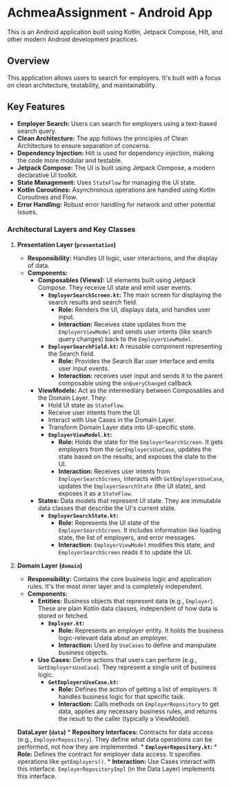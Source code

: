 # AchmeaAssignment - Android App

This is an Android application built using Kotlin, Jetpack Compose, Hilt, and other modern Android development practices.

## Overview

This application allows users to search for employers. It's built with a focus on clean architecture, testability, and maintainability.

## Key Features

*   **Employer Search:** Users can search for employers using a text-based search query.
*   **Clean Architecture:** The app follows the principles of Clean Architecture to ensure separation of concerns.
*   **Dependency Injection:** Hilt is used for dependency injection, making the code more modular and testable.
*   **Jetpack Compose:** The UI is built using Jetpack Compose, a modern declarative UI toolkit.
*   **State Management:** Uses `StateFlow` for managing the UI state.
*   **Kotlin Coroutines:** Asynchronous operations are handled using Kotlin Coroutines and Flow.
*   **Error Handling:** Robust error handling for network and other potential issues.

### Architectural Layers and Key Classes

1.  **Presentation Layer (`presentation`)**

    *   **Responsibility:** Handles UI logic, user interactions, and the display of data.
    *   **Components:**
        *   **Composables (Views):** UI elements built using Jetpack Compose. They receive UI state and emit user events.
            *   **`EmployerSearchScreen.kt`:** The main screen for displaying the search results and search field.
                *   **Role:** Renders the UI, displays data, and handles user input.
                *   **Interaction:** Receives state updates from the `EmployerViewModel` and sends user intents (like search query changes) back to the `EmployerViewModel`.
            * **`EmployerSearchField.kt`:** A reusable component representing the Search field.
                * **Role:** Provides the Search Bar user interface and emits user input events.
                * **Interaction:** receives user input and sends it to the parent composable using the `onQueryChanged` callback
        *   **ViewModels:** Act as the intermediary between Composables and the Domain Layer. They:
            *   Hold UI state as `StateFlow`.
            *   Receive user intents from the UI.
            *   Interact with Use Cases in the Domain Layer.
            *   Transform Domain Layer data into UI-specific state.
            *   **`EmployerViewModel.kt`:**
                *   **Role:** Holds the state for the `EmployerSearchScreen`. It gets employers from the `GetEmployersUseCase`, updates the state based on the results, and exposes the state to the UI.
                *   **Interaction:** Receives user intents from `EmployerSearchScreen`, interacts with `GetEmployersUseCase`, updates the `EmployerSearchState` (the UI state), and exposes it as a `StateFlow`.
        *   **States:** Data models that represent UI state. They are immutable data classes that describe the UI's current state.
            *   **`EmployerSearchState.kt`:**
                *   **Role:** Represents the UI state of the `EmployerSearchScreen`. It includes information like loading state, the list of employers, and error messages.
                *   **Interaction:** `EmployerViewModel` modifies this state, and `EmployerSearchScreen` reads it to update the UI.

2.  **Domain Layer (`domain`)**

    *   **Responsibility:** Contains the core business logic and application rules. It's the most inner layer and is completely independent.
    *   **Components:**
        *   **Entities:** Business objects that represent data (e.g., `Employer`). These are plain Kotlin data classes, independent of how data is stored or fetched.
            *   **`Employer.kt`:**
                *   **Role:** Represents an employer entity. It holds the business logic-relevant data about an employer.
                *   **Interaction:** Used by `UseCases` to define and manipulate business objects.
        *   **Use Cases:** Define actions that users can perform (e.g., `GetEmployersUseCase`). They represent a single unit of business logic.
            *   **`GetEmployersUseCase.kt`:**
                *   **Role:** Defines the action of getting a list of employers. It handles business logic for that specific task.
                *   **Interaction:** Calls methods on `EmployerRepository` to get data, applies any necessary business rules, and returns the result to the caller (typically a ViewModel).

    **DataLayer (`data`)**
        *   **Repository Interfaces:** Contracts for data access (e.g., `EmployerRepository`). They define *what* data operations can be performed, not *how* they are implemented.
            *   **`EmployerRepository.kt`:**
            *   **Role:** Defines the contract for employer data access. It specifies operations like `getEmployers()`.
            *   **Interaction:** Use Cases interact with this interface. `EmployerRepositoryImpl` (in the Data Layer) implements this interface.